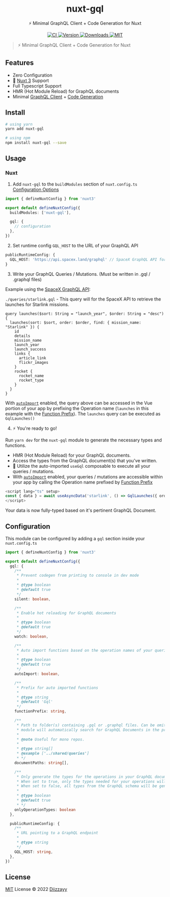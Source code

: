<h1 align="center">nuxt-gql</h1>

<p align="center">⚡️ Minimal GraphQL Client + Code Generation for Nuxt</p>

<p align="center">
  <a href="https://github.com/diizzayy/nuxt-gql/actions?query=branch%3Amain+event%3Apush">
    <img alt="CI" src="https://github.com/diizzayy/nuxt-gql/actions/workflows/ci.yml/badge.svg?branch=main"/>
  </a>
  
  <a href="https://npmjs.com/package/nuxt-gql">
      <img alt="Version" src="https://img.shields.io/npm/v/nuxt-gql?color=blue&style=flat-square"/>
  </a>
  
  <a href="https://npmjs.com/package/nuxt-gql">
      <img alt="Downloads" src="https://img.shields.io/npm/dt/nuxt-gql?color=blue&style=flat-square"/>
  </a>
  
  <a href="https://opensource.org/licenses/MIT">
      <img alt="MIT" src="https://img.shields.io/badge/License-MIT-blue.svg?style=flat-square"/>
  </a>
</p>

> ⚡️ Minimal GraphQL Client + Code Generation for Nuxt

## Features

- Zero Configuration
- 🚀 [Nuxt 3](https://v3.nuxtjs.org) Support
- Full Typescript Support
- HMR (Hot Module Reload) for GraphQL documents
- Minimal [GraphQL Client](https://github.com/prisma-labs/graphql-request#graphql-request) + [Code Generation](https://www.graphql-code-generator.com/)

## Install

```sh
# using yarn
yarn add nuxt-gql

# using npm
npm install nuxt-gql --save
```

## Usage

### Nuxt

1. Add `nuxt-gql` to the `buildModules` section of `nuxt.config.ts` [Configuration Options](#configuration)

```ts
import { defineNuxtConfig } from 'nuxt3'

export default defineNuxtConfig({
  buildModules: ['nuxt-gql'],

  gql: {
    // configuration
  },
})
```

2. Set runtime config `GQL_HOST` to the URL of your GraphQL API

```ts
publicRuntimeConfig: {
  GQL_HOST: 'https://api.spacex.land/graphql' // SpaceX GraphQL API for example
}
```

3. Write your GraphQL Queries / Mutations. (Must be written in .gql / .graphql files)

Example using the [SpaceX GraphQL API](https://api.spacex.land/graphql):

`./queries/starlink.gql` - This query will for the SpaceX API to retrieve the launches for Starlink missions.

```gql
query launches($sort: String = "launch_year", $order: String = "desc") {
  launches(sort: $sort, order: $order, find: { mission_name: "Starlink" }) {
    id
    details
    mission_name
    launch_year
    launch_success
    links {
      article_link
      flickr_images
    }
    rocket {
      rocket_name
      rocket_type
    }
  }
}
```

With [`autoImport`](#configuration) enabled, the query above can be accessed in the Vue portion of your app by prefixing the Operation name (`launches` in this example with the [Function Prefix](#configuration)).
The `launches` query can be executed as `GqlLaunches()`

4. ⚡️ You're ready to go!

Run `yarn dev` for the `nuxt-gql` module to generate the necessary types and functions.

- HMR (Hot Module Reload) for your GraphQL documents.
- Access the types from the GraphQL document(s) that you've written.
- 🚀 Utilize the auto-imported `useGql` composable to execute all your queries / mutations.
- With [`autoImport`](#configuration) enabled, your queries / mutations are accessible within your app by calling the Operation name prefixed by [Function Prefix](#configuration)

```ts
<script lang="ts" setup>
const { data } = await useAsyncData('starlink', () => GqlLaunches({ order: 'desc' }))
</script>
```

Your data is now fully-typed based on it's pertinent GraphQL Document.

## Configuration

This module can be configured by adding a `gql` section inside your `nuxt.config.ts`

```ts
import { defineNuxtConfig } from 'nuxt3'

export default defineNuxtConfig({
  gql: {
    /**
     * Prevent codegen from printing to console in dev mode
     *
     * @type boolean
     * @default true
     */
    silent: boolean,

    /**
     * Enable hot reloading for GraphQL documents
     *
     * @type boolean
     * @default true
     */
    watch: boolean,

    /**
     * Auto import functions based on the operation names of your queries & mutations
     *
     * @type boolean
     * @default true
     */
    autoImport: boolean,

    /**
     * Prefix for auto imported functions
     *
     * @type string
     * @default 'Gql'
     */
    functionPrefix: string,

    /**
     * Path to folder(s) containing .gql or .graphql files. Can be omitted,
     * module will automatically search for GraphQL Documents in the project's root directory.
     *
     * @note Useful for mono repos.
     *
     * @type string[]
     * @example ['../shared/queries']
     * */
    documentPaths: string[],

    /**
     * Only generate the types for the operations in your GraphQL documents.
     * When set to true, only the types needed for your operations will be generated.
     * When set to false, all types from the GraphQL schema will be generated.
     *
     * @type boolean
     * @default true
     * */
    onlyOperationTypes: boolean
  },

  publicRuntimeConfig: {
    /**
     * URL pointing to a GraphQL endpoint
     *
     * @type string
     */
    GQL_HOST: string,
  },
})
```

## License

[MIT](./LICENSE) License © 2022 [Diizzayy](https://github.com/diizzayy)
